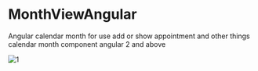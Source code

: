 # MonthViewAngular
Angular calendar month for use add or show  appointment and  other things
calendar month component angular 2 and above
 
![1](https://user-images.githubusercontent.com/7759074/34095945-ad003a58-e3e8-11e7-959f-8b1313f81e57.PNG)
